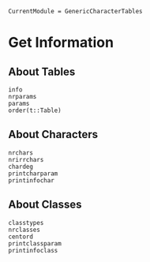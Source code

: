 ```@meta
CurrentModule = GenericCharacterTables
```

# Get Information

## About Tables
```@docs
info
nrparams
params
order(t::Table)
```

## About Characters

```@docs
nrchars
nrirrchars
chardeg
printcharparam
printinfochar
```

## About Classes

```@docs
classtypes
nrclasses
centord
printclassparam
printinfoclass
```
